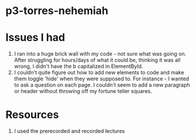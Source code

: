 # p3-torres-nehemiah

# Issues I had
1. I ran into a huge brick wall with my code - not sure what was going on. After struggling for hours/days of what it could be, thinking it was all wrong, I didn't have the b capitalized in ElementById.
2. I couldn't quite figure out how to add new elements to code and make them toggle 'hide' when they were supposed to. For instance - I wanted to ask a question on each page. I couldn't seem to add a new paragraph or header without throwing off my fortune teller squares.

# Resources
1. I used the prerecorded and recorded lectures
